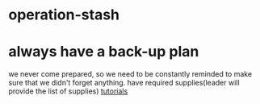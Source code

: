 # operation-stash
**always have a back-up plan**
===============================
we never come prepared, so we need to be constantly reminded to make sure that we didn't forget anything.
have required supplies(leader will provide the list of supplies)
 [tutorials](https://github.com/mustache-cash-stash/operation-cashy)
